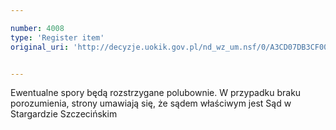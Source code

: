 ```yaml
---

number: 4008
type: 'Register item'
original_uri: 'http://decyzje.uokik.gov.pl/nd_wz_um.nsf/0/A3CD07DB3CF00AA4C1257AB80031739A?OpenDocument'


---
```


Ewentualne spory będą rozstrzygane polubownie. W przypadku braku porozumienia, strony umawiają się, że sądem właściwym jest Sąd w Stargardzie Szczecińskim
